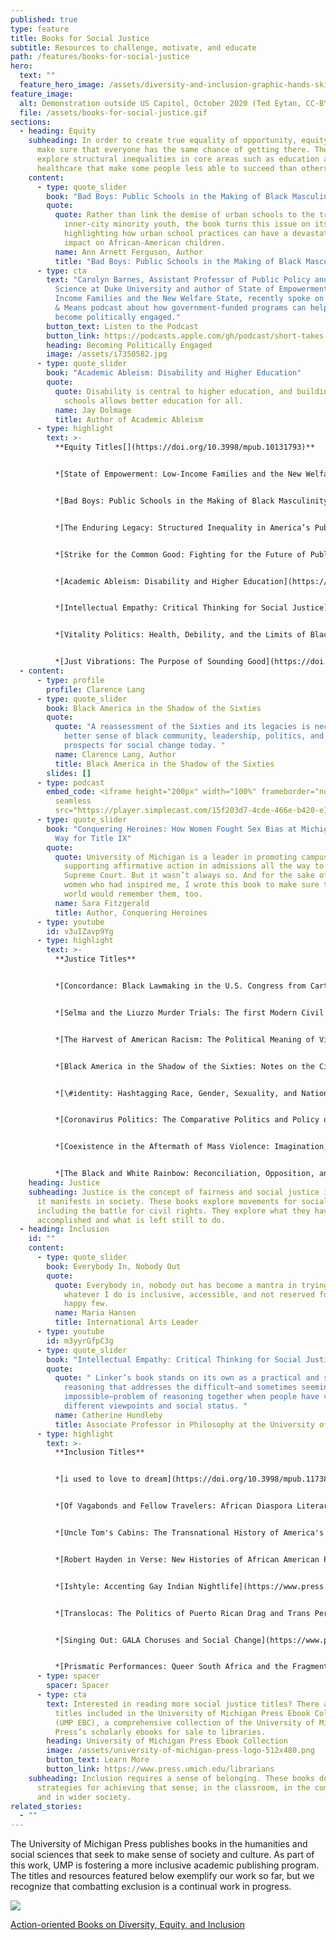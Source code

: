 ```yaml
---
published: true
type: feature
title: Books for Social Justice
subtitle: Resources to challenge, motivate, and educate
path: /features/books-for-social-justice
hero:
  text: ""
  feature_hero_image: /assets/diversity-and-inclusion-graphic-hands-skin-palette.jpeg
feature_image:
  alt: Demonstration outside US Capitol, October 2020 (Ted Eytan, CC-BY-SA)
  file: /assets/books-for-social-justice.gif
sections:
  - heading: Equity
    subheading: In order to create true equality of opportunity, equity is needed to
      make sure that everyone has the same chance of getting there. These books
      explore structural inequalities in core areas such as education and
      healthcare that make some people less able to succeed than others.
    content:
      - type: quote_slider
        book: "Bad Boys: Public Schools in the Making of Black Masculinity"
        quote:
          quote: Rather than link the demise of urban schools to the troubles of
            inner-city minority youth, the book turns this issue on its head by
            highlighting how urban school practices can have a devastating
            impact on African-American children.
          name: Ann Arnett Ferguson, Author
          title: "Bad Boys: Public Schools in the Making of Black Masculinity"
      - type: cta
        text: "Carolyn Barnes, Assistant Professor of Public Policy and Political
          Science at Duke University and author of State of Empowerment: Low
          Income Families and the New Welfare State, recently spoke on the Ways
          & Means podcast about how government-funded programs can help parents
          become politically engaged."
        button_text: Listen to the Podcast
        button_link: https://podcasts.apple.com/gh/podcast/short-takes-carolyn-barnes/id1061406250?i=1000470809674
        heading: Becoming Politically Engaged
        image: /assets/i7350582.jpg
      - type: quote_slider
        book: "Academic Ableism: Disability and Higher Education"
        quote:
          quote: Disability is central to higher education, and building more inclusive
            schools allows better education for all.
          name: Jay Dolmage
          title: Author of Academic Ableism
      - type: highlight
        text: >-
          **Equity Titles[](https://doi.org/10.3998/mpub.10131793)**


          *[State of Empowerment: Low-Income Families and the New Welfare State](https://doi.org/10.3998/mpub.10131793)* by Carolyn Barnes


          *[Bad Boys: Public Schools in the Making of Black Masculinity](https://www.press.umich.edu/11515236/bad_boys)* by Ann Arnett Ferguson[](https://www.press.umich.edu/11645040/enduring_legacy)


          *[The Enduring Legacy: Structured Inequality in America’s Public Schools](https://www.press.umich.edu/11645040/enduring_legacy)* by Mark Ryan


          *[Strike for the Common Good: Fighting for the Future of Public Education](https://www.press.umich.edu/11621094/strike_for_the_common_good)* edited by Rebecca Kolins Givan and Amy Schrager Lang


          *[Academic Ableism: Disability and Higher Education](https://doi.org/10.3998/mpub.9708722)* by Jay Dolmage


          *[Intellectual Empathy: Critical Thinking for Social Justice](https://www.press.umich.edu/5914478/intellectual_empathy)* by Maureen Linker


          *[Vitality Politics: Health, Debility, and the Limits of Black Emancipation](https://www.press.umich.edu/10043782/vitality_politics)* by Stephen Knadler


          *[Just Vibrations: The Purpose of Sounding Good](https://doi.org/10.3998/mpub.9293551)* by William Cheng
  - content:
      - type: profile
        profile: Clarence Lang
      - type: quote_slider
        book: Black America in the Shadow of the Sixties
        quote:
          quote: "A reassessment of the Sixties and its legacies is necessary to make
            better sense of black community, leadership, politics, and the
            prospects for social change today. "
          name: Clarence Lang, Author
          title: Black America in the Shadow of the Sixties
        slides: []
      - type: podcast
        embed_code: <iframe height="200px" width="100%" frameborder="no" scrolling="no"
          seamless
          src="https://player.simplecast.com/15f203d7-4cde-466e-b420-e1aef1463cf4?dark=false"></iframe>
      - type: quote_slider
        book: "Conquering Heroines: How Women Fought Sex Bias at Michigan and Paved the
          Way for Title IX"
        quote:
          quote: University of Michigan is a leader in promoting campus diversity and
            supporting affirmative action in admissions all the way to the
            Supreme Court. But it wasn’t always so. And for the sake of the
            women who had inspired me, I wrote this book to make sure that the
            world would remember them, too.
          name: Sara Fitzgerald
          title: Author, Conquering Heroines
      - type: youtube
        id: v3uIZavp9Yg
      - type: highlight
        text: >-
          **Justice Titles**


          *[Concordance: Black Lawmaking in the U.S. Congress from Carter to Obama](https://www.press.umich.edu/11727237/concordance)* by Katherine Tate


          *[Selma and the Liuzzo Murder Trials: The first Modern Civil Rights Convictions](https://doi.org/10.3998/mpub.9753373)* by James P. Turner


          *[The Harvest of American Racism: The Political Meaning of Violence in the Summer of 1967](https://www.press.umich.edu/9684789)* edited by Robert Shellow


          *[Black America in the Shadow of the Sixties: Notes on the Civil Rights Movement, Neoliberalism, and Politics](https://www.press.umich.edu/6011515/black_america_in_the_shadow_of_the_sixties)* by Clarence Lang


          *[\#identity: Hashtagging Race, Gender, Sexuality, and Nation](https://doi.org/10.3998/mpub.9697041)* edited by Abigail De Kosnik and Keith P. Feldman


          *[Coronavirus Politics: The Comparative Politics and Policy of COVID-19](https://www.press.umich.edu/11927713)* edited by Scott L. Greer, Elizabeth J. King, André Peralta-Santos, and Elize Massard da Fonseca


          *[Coexistence in the Aftermath of Mass Violence: Imagination, Empathy, and Resilience](https://www.press.umich.edu/11302800/coexistence_in_the_aftermath_of_mass_violence) e*dited by Eve Monique Zucker and Laura McGrew


          *[The Black and White Rainbow: Reconciliation, Opposition, and Nation-Building in Democratic South Africa](https://www.press.umich.edu/11518321/black_and_white_rainbow)* by Carolyn E. Holmes
    heading: Justice
    subheading: Justice is the concept of fairness and social justice is fairness as
      it manifests in society. These books explore movements for social justice,
      including the battle for civil rights. They explore what they have
      accomplished and what is left still to do.
  - heading: Inclusion
    id: ""
    content:
      - type: quote_slider
        book: Everybody In, Nobody Out
        quote:
          quote: Everybody in, nobody out has become a mantra in trying to ensure that
            whatever I do is inclusive, accessible, and not reserved for the
            happy few.
          name: Maria Hansen
          title: International Arts Leader
      - type: youtube
        id: m3yyrGfpC3g
      - type: quote_slider
        book: "Intellectual Empathy: Critical Thinking for Social Justice"
        quote:
          quote: " Linker’s book stands on its own as a practical and scholarly guide to
            reasoning that addresses the difficult—and sometimes seemingly
            impossible—problem of reasoning together when people have very
            different viewpoints and social status. "
          name: Catherine Hundleby
          title: Associate Professor in Philosophy at the University of Windsor
      - type: highlight
        text: >-
          **Inclusion Titles**


          *[i used to love to dream](https://doi.org/10.3998/mpub.11738372)* by A.D. Carson


          *[Of Vagabonds and Fellow Travelers: African Diaspora Literary Culture and the Cultural Cold War](https://www.press.umich.edu/9426664/of_vagabonds_and_fellow_travelers)* by Cedric R. Tolliver


          *[Uncle Tom's Cabins: The Transnational History of America's Most Mutable Book](https://www.press.umich.edu/8057139/uncle_toms_cabins)* edited by Tracy C. Davis and Stefka Mihaylova


          *[Robert Hayden in Verse: New Histories of African American Poetry and the Black Arts Era ](https://www.press.umich.edu/9794295/robert_hayden_in_verse)*by Derik Smith


          *[Ishtyle: Accenting Gay Indian Nightlife](https://www.press.umich.edu/9958984/ishtyle)* by Kareem Khubchandani


          *[Translocas: The Politics of Puerto Rican Drag and Trans Performance](https://www.press.umich.edu/11314788/translocas)* by Lawrence La Fountain-Stokes


          *[Singing Out: GALA Choruses and Social Change](https://www.press.umich.edu/11579619/singing_out)* by Heather MacLachlan


          *[Prismatic Performances: Queer South Africa and the Fragmentation of the Rainbow Nation](https://www.press.umich.edu/10192303/prismatic_performances)* by April Sizemore-Barber
      - type: spacer
        spacer: Spacer
      - type: cta
        text: Interested in reading more social justice titles? There are many more
          titles included in the University of Michigan Press Ebook Collection
          (UMP EBC), a comprehensive collection of the University of Michigan
          Press’s scholarly ebooks for sale to libraries.
        heading: University of Michigan Press Ebook Collection
        image: /assets/university-of-michigan-press-logo-512x480.png
        button_text: Learn More
        button_link: https://www.press.umich.edu/librarians
    subheading: Inclusion requires a sense of belonging. These books describe
      strategies for achieving that sense; in the classroom, in the community,
      and in wider society.
related_stories:
  - ""
---
```

The University of Michigan Press publishes books in the humanities and social sciences that seek to make sense of society and culture. As part of this work, UMP is fostering a more inclusive academic publishing program. The titles and resources featured below exemplify our work so far, but we recognize that combatting exclusion is a continual work in progress.  

<div class="px-6 pt-6 mb-4 ml-6 border-l-8 lg:float-right lg:-mr-64 lg:w-3/5 border-sea-blue"><a href="/assets/ump_dei_booklet.pdf"><img class="mb-4" src="/assets/dei-booklet-cover.png"><p>Action-oriented Books on Diversity, Equity, and Inclusion</p></a></div>